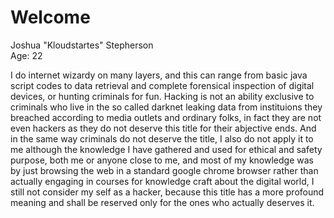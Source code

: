# Welcome
Joshua "Kloudstartes" Stepherson<br>Age: 22

I do internet wizardy on many layers, and this can range from basic java script codes to data retrieval and complete forensical inspection of digital devices, or hunting criminals for fun. Hacking is not an ability exclusive to criminals who live in the so called darknet leaking data from instituions they breached according to media outlets and ordinary folks, in fact they are not even hackers as they do not deserve this title for their abjective ends. And in the same way criminals do not deserve the title, I also do not apply it to me although the knowledge I have gathered and used for ethical and safety purpose, both me or anyone close to me, and most of my knowledge was by just browsing the web in a standard google chrome browser rather than actually engaging in courses for knowledge craft about the digital world, I still not consider my self as a hacker, because this title has a more profound meaning and shall be reserved only for the ones who actually deserves it.
